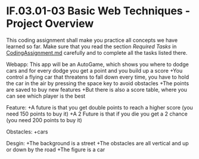 # IF.03.01-03 Basic Web Techniques - Project Overview
This coding assignment shall make you practice all concepts we have learned so far. Make sure that you read the section *Required Tasks*  in [CodingAssignment.md](CodingAssignment.md) carefully and to complete all the tasks listed there.

Webapp:
This app will be an AutoGame, which shows you where to dodge cars and for every dodge you get a point and you build up a score
+You control a flying car that threatens to fall down every time, you have to hold the car in the air by pressing the space key to avoid obstacles
+The points are saved to buy new features
+But there is also a score table, where you can see which player is the best

Feature:
+A future is that you get double points to reach a higher score (you need 150 points to buy it)
+A 2 Future is that if you die you get a 2 chance (you need 200 points to buy it)

Obstacles:
+cars

Desgin:
+The background is a street
+The obstacles are all vertical and up or down by the road
+The figure is a car
